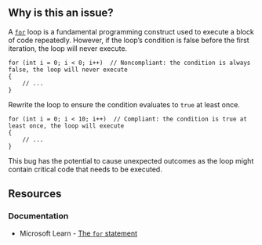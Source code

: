 ## Why is this an issue?

A [`for`](https://learn.microsoft.com/en-us/dotnet/csharp/language-reference/statements/iteration-statements#the-for-statement) loop
is a fundamental programming construct used to execute a block of code repeatedly. However, if the loop’s condition is false before the first
iteration, the loop will never execute.

    for (int i = 0; i < 0; i++)  // Noncompliant: the condition is always false, the loop will never execute
    {
        // ...
    }

Rewrite the loop to ensure the condition evaluates to `true` at least once.

    for (int i = 0; i < 10; i++)  // Compliant: the condition is true at least once, the loop will execute
    {
        // ...
    }

This bug has the potential to cause unexpected outcomes as the loop might contain critical code that needs to be executed.

## Resources

### Documentation

-  Microsoft Learn - [The `for`
  statement](https://learn.microsoft.com/en-us/dotnet/csharp/language-reference/statements/iteration-statements#the-for-statement)
